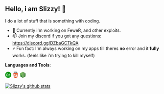 ## Hello, i am Slizzy! 👋

I do a lot of stuff that is something with coding.

- 🌱 Currently i'm working on FeweR, and other exploits.
- 📫 Join my discord if you got any questions: https://discord.gg/DZbaGCTkQA
- ⚡ Fun fact: I'm always working on my apps till theres **no** error and it **fully** works.  (feels like i'm trying to kill myself)

**Languages and Tools:**

<code><img height="20" src="https://raw.githubusercontent.com/github/explore/80688e429a7d4ef2fca1e82350fe8e3517d3494d/topics/csharp/csharp.png"></code>
<code><img height="20" src="https://raw.githubusercontent.com/github/explore/80688e429a7d4ef2fca1e82350fe8e3517d3494d/topics/html/html.png"></code>
<code><img height="20" src="https://raw.githubusercontent.com/github/explore/80688e429a7d4ef2fca1e82350fe8e3517d3494d/topics/nodejs/nodejs.png"></code>

<a href="https://github.com/Slizzyy">
 <img align="center" src="https://github-readme-stats.vercel.app/api?username=Slizzyy&show_icons=true&theme=dark&line_height=27" alt="Slizzy's github stats"/>
</a>

